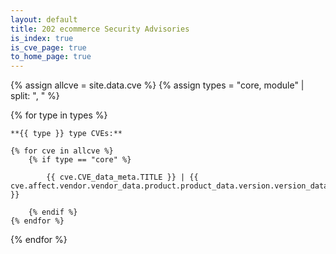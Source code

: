 ```yaml
---
layout: default
title: 202 ecommerce Security Advisories
is_index: true
is_cve_page: true
to_home_page: true
---
```


{% assign allcve = site.data.cve %}
{% assign types = "core, module" | split: ", " %}

{% for type in types %}

    **{{ type }} type CVEs:**

    {% for cve in allcve %}
        {% if type == "core" %}

            {{ cve.CVE_data_meta.TITLE }} | {{ cve.affect.vendor.vendor_data.product.product_data.version.version_data.version_value }}
        
        {% endif %}
    {% endfor %}
{% endfor %}


